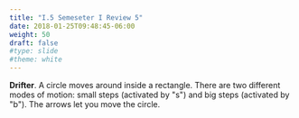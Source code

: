 ```yaml
---
title: "I.5 Semeseter I Review 5"
date: 2018-01-25T09:48:45-06:00
weight: 50
draft: false
#type: slide
#theme: white
---
```


**Drifter**. A circle moves around inside a rectangle. There are
   two different modes of motion: small steps (activated by "s") and
   big steps (activated by "b"). The arrows let you move the circle.
   
   
